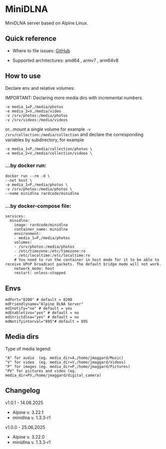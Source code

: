 # MiniDLNA
MiniDLNA server based on Alpine Linux.

## Quick reference
* Where to file issues:
[GitHub](https://github.com/rardcode/minidlna)

* Supported architectures: amd64 , armv7 , arm64v8

## How to use

Declare env and relative volumes:

IMPORTANT: Declaring more media dirs with incremental numbers.

```
-e media_1=P,/media/photos
-e media_2=V,/media/video
-v /srv/photos:/media/photos
-v /srv/videos:/media/videos
```
or...mount a single volume for example `-v /srv/collection:/media/collection` and declare the corresponding variables by subdirectory, for example
```
-e media_1=P,/media/collection/photos \
-e media_2=V,/media/collection/videos \
```
### ...by docker run:
```
docker run --rm -d \
--net host \
-e media_1=P,/media/photos \
-v /srv/photos:/media/photos \
--name minidlna rardcode/minidlna
```

### ...by docker-compose file:
```
services:
  minidlna:
    image: rardcode/minidlna
    container_name: minidlna
    environment:
    - media_1=P,/media/photos
    volumes:
    - /srv/photos:/media/photos
    - /etc/timezone:/etc/timezone:ro
    - /etc/localtime:/etc/localtime:ro
    # You need to run the container in host mode for it to be able to receive UPnP broadcast packets. The default bridge mode will not work.
    network_mode: host
    restart: unless-stopped
```

## Envs
```
mdPort="8200" # default = 8200
mdFriendlyname="Alpine DLNA Server"
mdInotify="no" # default = yes
mdEnabletivo="yes" # default = no
mdStrictdlna="yes" # default = no
mdNotifyinterval="895"# default = 895
```

## Media dirs
Type of media legend:
```
"A" for audio  (eg. media_dir=A,/home/jmaggard/Music)
"V" for video  (eg. media_dir=V,/home/jmaggard/Videos)
"P" for images (eg. media_dir=P,/home/jmaggard/Pictures)
"PV" for pictures and video (eg. media_dir=PV,/home/jmaggard/digital_camera)
```

## Changelog
v1.0.1 - 14.08.2025
- Alpine v. 3.22.1
- minidlna v. 1.3.3-r1

v1.0.0 - 25.06.2025
- Alpine v. 3.22.0
- minidlna v. 1.3.3-r1
